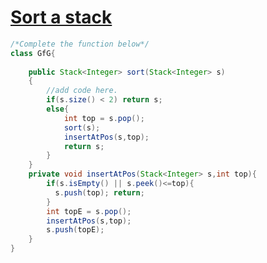 
# [**Sort a stack**](https://practice.geeksforgeeks.org/problems/sort-a-stack/1#)


```java
/*Complete the function below*/
class GfG{
    
	public Stack<Integer> sort(Stack<Integer> s)
	{
		//add code here.
		if(s.size() < 2) return s;
		else{
		    int top = s.pop();
		    sort(s);
		    insertAtPos(s,top);
		    return s;
		}
	}
	private void insertAtPos(Stack<Integer> s,int top){
	    if(s.isEmpty() || s.peek()<=top){
	      s.push(top); return;  
	    }
	    int topE = s.pop();
	    insertAtPos(s,top);
	    s.push(topE);
	}
}
```